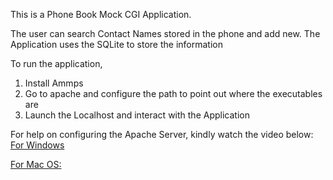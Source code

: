 This is a Phone Book Mock CGI Application.

The user can search Contact Names stored in the phone and add new. The Application uses the SQLite to store the information

To run the application, 
1. Install Ammps
2. Go to apache and configure the path to point out where the executables are
3. Launch the Localhost and interact with the Application

For help on configuring the Apache Server, kindly watch the video below:
[For Windows](https://www.youtube.com/watch?v=ks6Prd8BqY4)

[For Mac OS:](https://www.youtube.com/watch?v=b7l8zgVVvgE)